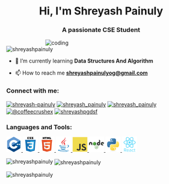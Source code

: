 <h1 align="center">Hi, I'm Shreyash Painuly</h1>
<h3 align="center">A passionate CSE Student</h3>
<img align="right" alt="coding" width="400" src="https://cdn.dribbble.com/users/330915/screenshots/3587000/10_coding_dribbble.gif">


<p align="left"> <img src="https://komarev.com/ghpvc/?username=shreyashpainuly&label=Profile%20views&color=0e75b6&style=flat" alt="shreyashpainuly"> </p>

- 🌱 I’m currently learning **Data Structures And Algorithm**

- 📫 How to reach me **shreyashpainulyog@gmail.com**

<h3 align="left">Connect with me:</h3>
<p align="left">
<a href="https://linkedin.com/in/shreyash-painuly" target="blank"><img align="center" src="https://raw.githubusercontent.com/rahuldkjain/github-profile-readme-generator/master/src/images/icons/Social/linked-in-alt.svg" alt="shreyash-painuly" height="30" width="40" /></a>
<a href="https://instagram.com/shreyash_painuly" target="blank"><img align="center" src="https://raw.githubusercontent.com/rahuldkjain/github-profile-readme-generator/master/src/images/icons/Social/instagram.svg" alt="shreyash_painuly" height="30" width="40" /></a>
<a href="https://www.leetcode.com/shreyash_painuly" target="blank"><img align="center" src="https://raw.githubusercontent.com/rahuldkjain/github-profile-readme-generator/master/src/images/icons/Social/leet-code.svg" alt="shreyash_painuly" height="30" width="40" /></a>
<a href="https://www.hackerearth.com/@coffeecrushex" target="blank"><img align="center" src="https://raw.githubusercontent.com/rahuldkjain/github-profile-readme-generator/master/src/images/icons/Social/hackerearth.svg" alt="@coffeecrushex" height="30" width="40" /></a>
<a href="https://auth.geeksforgeeks.org/user/shreyashpgdsf" target="blank"><img align="center" src="https://raw.githubusercontent.com/rahuldkjain/github-profile-readme-generator/master/src/images/icons/Social/geeks-for-geeks.svg" alt="shreyashpgdsf" height="30" width="40" /></a>
</p>

<h3 align="left">Languages and Tools:</h3>
<p align="left"> <a href="https://www.w3schools.com/cpp/" target="_blank" rel="noreferrer"> <img src="https://raw.githubusercontent.com/devicons/devicon/master/icons/cplusplus/cplusplus-original.svg" alt="cplusplus" width="40" height="40"/> </a> <a href="https://www.w3schools.com/css/" target="_blank" rel="noreferrer"> <img src="https://raw.githubusercontent.com/devicons/devicon/master/icons/css3/css3-original-wordmark.svg" alt="css3" width="40" height="40"/> </a> <a href="https://www.w3.org/html/" target="_blank" rel="noreferrer"> <img src="https://raw.githubusercontent.com/devicons/devicon/master/icons/html5/html5-original-wordmark.svg" alt="html5" width="40" height="40"/> </a> <a href="https://www.java.com" target="_blank" rel="noreferrer"> <img src="https://raw.githubusercontent.com/devicons/devicon/master/icons/java/java-original.svg" alt="java" width="40" height="40"/> </a> <a href="https://developer.mozilla.org/en-US/docs/Web/JavaScript" target="_blank" rel="noreferrer"> <img src="https://raw.githubusercontent.com/devicons/devicon/master/icons/javascript/javascript-original.svg" alt="javascript" width="40" height="40"/> </a> <a href="https://nodejs.org" target="_blank" rel="noreferrer"> <img src="https://raw.githubusercontent.com/devicons/devicon/master/icons/nodejs/nodejs-original-wordmark.svg" alt="nodejs" width="40" height="40"/> </a> <a href="https://www.python.org" target="_blank" rel="noreferrer"> <img src="https://raw.githubusercontent.com/devicons/devicon/master/icons/python/python-original.svg" alt="python" width="40" height="40"/> </a> <a href="https://reactjs.org/" target="_blank" rel="noreferrer"> <img src="https://raw.githubusercontent.com/devicons/devicon/master/icons/react/react-original-wordmark.svg" alt="react" width="40" height="40"/> </a> </p>

<p><img align="left" src="https://github-readme-stats.vercel.app/api/top-langs?username=shreyashpainuly&show_icons=true&locale=en&layout=compact" alt="shreyashpainuly" /></p>

<p>&nbsp;<img align="center" src="https://github-readme-stats.vercel.app/api?username=shreyashpainuly&show_icons=true&locale=en" alt="shreyashpainuly" /></p>

<p><img align="center" src="https://github-readme-streak-stats.herokuapp.com/?user=shreyashpainuly&" alt="shreyashpainuly" /></p>
